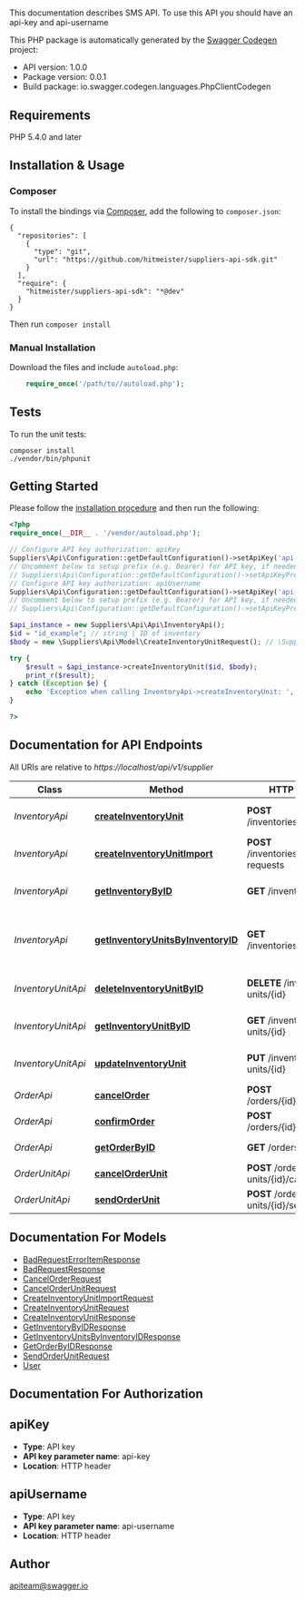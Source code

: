 # 
This documentation describes SMS API. To use this API you should have an api-key and api-username

This PHP package is automatically generated by the [Swagger Codegen](https://github.com/swagger-api/swagger-codegen) project:

- API version: 1.0.0
- Package version: 0.0.1
- Build package: io.swagger.codegen.languages.PhpClientCodegen

## Requirements

PHP 5.4.0 and later

## Installation & Usage
### Composer

To install the bindings via [Composer](http://getcomposer.org/), add the following to `composer.json`:

```
{
  "repositories": [
    {
      "type": "git",
      "url": "https://github.com/hitmeister/suppliers-api-sdk.git"
    }
  ],
  "require": {
    "hitmeister/suppliers-api-sdk": "*@dev"
  }
}
```

Then run `composer install`

### Manual Installation

Download the files and include `autoload.php`:

```php
    require_once('/path/to//autoload.php');
```

## Tests

To run the unit tests:

```
composer install
./vendor/bin/phpunit
```

## Getting Started

Please follow the [installation procedure](#installation--usage) and then run the following:

```php
<?php
require_once(__DIR__ . '/vendor/autoload.php');

// Configure API key authorization: apiKey
Suppliers\Api\Configuration::getDefaultConfiguration()->setApiKey('api-key', 'YOUR_API_KEY');
// Uncomment below to setup prefix (e.g. Bearer) for API key, if needed
// Suppliers\Api\Configuration::getDefaultConfiguration()->setApiKeyPrefix('api-key', 'Bearer');
// Configure API key authorization: apiUsername
Suppliers\Api\Configuration::getDefaultConfiguration()->setApiKey('api-username', 'YOUR_API_KEY');
// Uncomment below to setup prefix (e.g. Bearer) for API key, if needed
// Suppliers\Api\Configuration::getDefaultConfiguration()->setApiKeyPrefix('api-username', 'Bearer');

$api_instance = new Suppliers\Api\Api\InventoryApi();
$id = "id_example"; // string | ID of inventory
$body = new \Suppliers\Api\Model\CreateInventoryUnitRequest(); // \Suppliers\Api\Model\CreateInventoryUnitRequest | Inventory unit object that needs to be added to the inventory

try {
    $result = $api_instance->createInventoryUnit($id, $body);
    print_r($result);
} catch (Exception $e) {
    echo 'Exception when calling InventoryApi->createInventoryUnit: ', $e->getMessage(), PHP_EOL;
}

?>
```

## Documentation for API Endpoints

All URIs are relative to *https://localhost/api/v1/supplier*

Class | Method | HTTP request | Description
------------ | ------------- | ------------- | -------------
*InventoryApi* | [**createInventoryUnit**](docs/Api/InventoryApi.md#createinventoryunit) | **POST** /inventories/{id}/units | Create new inventory unit
*InventoryApi* | [**createInventoryUnitImport**](docs/Api/InventoryApi.md#createinventoryunitimport) | **POST** /inventories/{id}/import-requests | Create new inventory import
*InventoryApi* | [**getInventoryByID**](docs/Api/InventoryApi.md#getinventorybyid) | **GET** /inventories/{id} | Find inventory by ID
*InventoryApi* | [**getInventoryUnitsByInventoryID**](docs/Api/InventoryApi.md#getinventoryunitsbyinventoryid) | **GET** /inventories/{id}/units | Find all inventory units by inventory ID
*InventoryUnitApi* | [**deleteInventoryUnitByID**](docs/Api/InventoryUnitApi.md#deleteinventoryunitbyid) | **DELETE** /inventory-units/{id} | Delete inventory unit by ID
*InventoryUnitApi* | [**getInventoryUnitByID**](docs/Api/InventoryUnitApi.md#getinventoryunitbyid) | **GET** /inventory-units/{id} | Find inventory unit by ID
*InventoryUnitApi* | [**updateInventoryUnit**](docs/Api/InventoryUnitApi.md#updateinventoryunit) | **PUT** /inventory-units/{id} | Update inventory unit
*OrderApi* | [**cancelOrder**](docs/Api/OrderApi.md#cancelorder) | **POST** /orders/{id}/cancel | Cancel whole order
*OrderApi* | [**confirmOrder**](docs/Api/OrderApi.md#confirmorder) | **POST** /orders/{id}/confirm | Confirm order
*OrderApi* | [**getOrderByID**](docs/Api/OrderApi.md#getorderbyid) | **GET** /orders/{id} | Find order by ID
*OrderUnitApi* | [**cancelOrderUnit**](docs/Api/OrderUnitApi.md#cancelorderunit) | **POST** /order-units/{id}/cancel | Cancel an order unit
*OrderUnitApi* | [**sendOrderUnit**](docs/Api/OrderUnitApi.md#sendorderunit) | **POST** /order-units/{id}/send | Send an order unit


## Documentation For Models

 - [BadRequestErrorItemResponse](docs/Model/BadRequestErrorItemResponse.md)
 - [BadRequestResponse](docs/Model/BadRequestResponse.md)
 - [CancelOrderRequest](docs/Model/CancelOrderRequest.md)
 - [CancelOrderUnitRequest](docs/Model/CancelOrderUnitRequest.md)
 - [CreateInventoryUnitImportRequest](docs/Model/CreateInventoryUnitImportRequest.md)
 - [CreateInventoryUnitRequest](docs/Model/CreateInventoryUnitRequest.md)
 - [CreateInventoryUnitResponse](docs/Model/CreateInventoryUnitResponse.md)
 - [GetInventoryByIDResponse](docs/Model/GetInventoryByIDResponse.md)
 - [GetInventoryUnitsByInventoryIDResponse](docs/Model/GetInventoryUnitsByInventoryIDResponse.md)
 - [GetOrderByIDResponse](docs/Model/GetOrderByIDResponse.md)
 - [SendOrderUnitRequest](docs/Model/SendOrderUnitRequest.md)
 - [User](docs/Model/User.md)


## Documentation For Authorization


## apiKey

- **Type**: API key
- **API key parameter name**: api-key
- **Location**: HTTP header

## apiUsername

- **Type**: API key
- **API key parameter name**: api-username
- **Location**: HTTP header


## Author

apiteam@swagger.io


